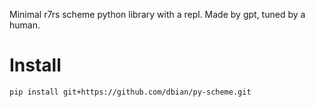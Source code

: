 Minimal r7rs scheme python library with a repl. Made by gpt, tuned by a human.

# Install

```shell
pip install git+https://github.com/dbian/py-scheme.git
```